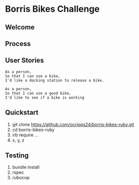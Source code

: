 # Borris Bikes Challenge

## Welcome

## Process

## User Stories

```
As a person,
So that I can use a bike,
I'd like a docking station to release a bike.

As a person,
So that I can use a good bike,
I'd like to see if a bike is working
```

## Quickstart

1. git clone https://github.com/ocripps24/borris-bikes-ruby.git
2. cd borris-bikes-ruby
3. irb require ...
4. x, y, z

## Testing

1. bundle install
2. rspec
3. rubocop
